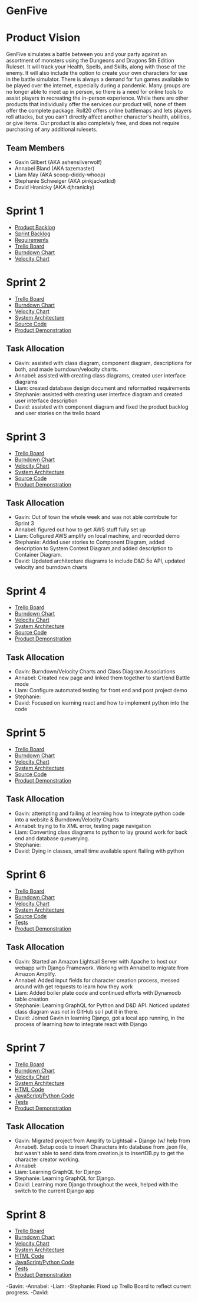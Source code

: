 # GenFive

# Product Vision

GenFive simulates a battle between you and your party against an assortment of monsters using the Dungeons and Dragons 5th Edition Ruleset. It will track your Health, Spells, and Skills, along with those of the enemy. It will also include the option to create your own characters for use in the battle simulator.
There is always a demand for fun games available to be played over the internet, especially during a pandemic. Many groups are no longer able to meet up in person, so there is a need for online tools to assist players in recreating the in-person experience. 
While there are other products that individually offer the services our product will, none of them offer the complete package. Roll20 offers online battlemaps and lets players roll attacks, but you can’t directly affect another character's health, abilities, or give items. Our product is also completely free, and does not require purchasing of any additional rulesets. 

## Team Members

- Gavin Gilbert (AKA ashensilverwolf)
- Annabel Bland (AKA tazemaster)
- Liam May (AKA scoop-diddy-whoop)
- Stephanie Schweiger (AKA pinkjacketkid)
- David Hranicky (AKA djhranicky)


# Sprint 1

- [Product Backlog](https://trello.com/b/LyoSdg5y/genfive)
- [Sprint Backlog](https://trello.com/b/LyoSdg5y/genfive)
- [Requirements](https://github.com/tazemaster/GenFive/blob/main/artifacts/requirements.md)
- [Trello Board](https://trello.com/b/LyoSdg5y/genfive)
- [Burndown Chart](https://docs.google.com/spreadsheets/d/1X3JR_Z-KlPDZuIFypAKB3onZrq-bUavyz_7wD780VBU/edit?usp=sharing)
- [Velocity Chart](https://docs.google.com/spreadsheets/d/1zmuhoPPeO9SQrvBysmMswbhSMYx34nLcfIQ-MMtw9Ho/edit?usp=sharing)

# Sprint 2

- [Trello Board](https://trello.com/b/LyoSdg5y/genfive)
- [Burndown Chart](https://docs.google.com/spreadsheets/d/14zUP4wrlr3NUx20r2uOj0ZdUzK_CDt_aZr29EeesweQ/edit?usp=sharing)
- [Velocity Chart](https://docs.google.com/spreadsheets/d/1zmuhoPPeO9SQrvBysmMswbhSMYx34nLcfIQ-MMtw9Ho/edit?usp=sharing)
- [System Architecture](https://github.com/tazemaster/GenFive/blob/main/artifacts/architecture.md)
- [Source Code](https://github.com/tazemaster/5thGen/tree/main/src)
- [Product Demonstration](https://youtu.be/xeGLVeUbJWA)

## Task Allocation

- Gavin:  assisted with class diagram, component diagram, descriptions for both, and made burndown/velocity charts.
- Annabel: assisted with creating class diagrams, created user interface diagrams
- Liam: created database design document and reformatted requirements
- Stephanie: assisted with creating user interface diagram and created user interface description
- David: assisted with component diagram and fixed the product backlog and user stories on the trello board

# Sprint 3

- [Trello Board](https://trello.com/b/LyoSdg5y/genfive)
- [Burndown Chart](https://docs.google.com/spreadsheets/d/1hk61F59RrIFJFWpMjIzdS7dMyRyPKYj689UCZpNfD8w/edit#gid=0)
- [Velocity Chart](https://docs.google.com/spreadsheets/d/1zmuhoPPeO9SQrvBysmMswbhSMYx34nLcfIQ-MMtw9Ho/edit?usp=sharing)
- [System Architecture](https://github.com/tazemaster/GenFive/blob/main/artifacts/architecture.md)
- [Source Code](https://github.com/tazemaster/5thGen/tree/main/src)
- [Product Demonstration](https://youtu.be/6WRm-phAYn8)

## Task Allocation

- Gavin: Out of town the whole week and was not able contribute for Sprint 3
- Annabel: figured out how to get AWS stuff fully set up
- Liam: Cofigured AWS amplify on local machine, and recorded demo
- Stephanie: Added user stories to Component Diagram, added description to System Context Diagram,and added description to Container Diagram.
- David: Updated architecture diagrams to include D&D 5e API, updated velocity and burndown charts

# Sprint 4

- [Trello Board](https://trello.com/b/LyoSdg5y/genfive)
- [Burndown Chart](https://docs.google.com/spreadsheets/d/1j4rXR0bs3_8r0OXxPj1oQ3tf00jTcVJ2TbxayJ_IQEQ/edit#gid=0)
- [Velocity Chart](https://docs.google.com/spreadsheets/d/1zmuhoPPeO9SQrvBysmMswbhSMYx34nLcfIQ-MMtw9Ho/edit?usp=sharing)
- [System Architecture](https://github.com/tazemaster/GenFive/blob/main/artifacts/architecture.md)
- [Source Code](https://github.com/tazemaster/5thGen/tree/main/src)
- [Product Demonstration](https://youtu.be/2fJ4fWtejgs)

## Task Allocation

- Gavin: Burndown/Velocity Charts and Class Diagram Associations
- Annabel: Created new page and linked them together to start/end Battle mode
- Liam: Configure automated testing for front end and post project demo
- Stephanie: 
- David: Focused on learning react and how to implement python into the code

# Sprint 5

- [Trello Board](https://trello.com/b/LyoSdg5y/genfive)
- [Burndown Chart](https://docs.google.com/spreadsheets/d/1iiITnVncwxMSvG9pqxwT80iczs9ySy4z4PEPbXG65Ts/edit?usp=sharing)
- [Velocity Chart](https://docs.google.com/spreadsheets/d/1zmuhoPPeO9SQrvBysmMswbhSMYx34nLcfIQ-MMtw9Ho/edit?usp=sharing)
- [System Architecture](https://github.com/tazemaster/GenFive/blob/main/artifacts/architecture.md)
- [Source Code](https://github.com/tazemaster/5thGen/tree/main/src)
- [Product Demonstration](https://youtu.be/2fJ4fWtejgs)

## Task Allocation

- Gavin: attempting and failing at learning how to integrate python code into a website & Burndown/Velocity Charts
- Annabel: trying to fix XML error, testing page navigation
- Liam: Converting class diagrams to python to lay ground work for back end and database queuerying.
- Stephanie: 
- David: Dying in classes, small time available spent flailing with python

# Sprint 6

- [Trello Board](https://trello.com/b/LyoSdg5y/genfive)
- [Burndown Chart](https://docs.google.com/spreadsheets/d/1-z_umpfGSwDVVgDxvntd-g6jNRgRKM3XIqS_qPDp-7Q/edit?usp=sharing)
- [Velocity Chart](https://docs.google.com/spreadsheets/d/1zmuhoPPeO9SQrvBysmMswbhSMYx34nLcfIQ-MMtw9Ho/edit?usp=sharing)
- [System Architecture](https://github.com/tazemaster/GenFive/blob/main/artifacts/architecture.md)
- [Source Code](https://github.com/tazemaster/5thGen/tree/main/src)
- [Tests](https://github.com/tazemaster/5thGen/tree/main/test)
- [Product Demonstration](https://youtu.be/kRHVqOE3TjU)

## Task Allocation

- Gavin: Started an Amazon Lightsail Server with Apache to host our webapp with Django Framework. Working with Annabel to migrate from Amazon Amplify.
- Annabel: Added input fields for character creation process, messed around with get requests to learn how they work
- Liam: Added boiler plate code and continued efforts with Dynamodb table creation
- Stephanie: Learning GraphQL for Python and D&D API. Noticed updated class diagram was not in GitHub so I put it in there.
- David: Joined Gavin in learning Django, got a local app running, in the process of learning how to integrate react with Django

# Sprint 7

- [Trello Board](https://trello.com/b/LyoSdg5y/genfive)
- [Burndown Chart](https://docs.google.com/spreadsheets/d/1ydDIiCTdacYRQR8fYd0A7m_4bHwZ8VrwFOkmBXNZUwo/edit?usp=sharing)
- [Velocity Chart](https://docs.google.com/spreadsheets/d/1zmuhoPPeO9SQrvBysmMswbhSMYx34nLcfIQ-MMtw9Ho/edit?usp=sharing)
- [System Architecture](https://github.com/tazemaster/GenFive/blob/main/artifacts/architecture.md)
- [HTML Code](https://github.com/tazemaster/5thGen/tree/main/CharacterCreator/templates)
- [JavaScript/Python Code](https://github.com/tazemaster/5thGen/tree/main/static)
- [Tests](https://github.com/tazemaster/5thGen/blob/main/CharacterCreator/tests.py)
- [Product Demonstration](https://youtu.be/_6WL4rfM5Z0)

## Task Allocation

- Gavin: Migrated project from Amplify to Lightsail + Django (w/ help from Annabel). Setup code to insert Characters into database from .json file, but wasn't able to send data from creation.js to insertDB.py to get the character creator working. 
- Annabel: 
- Liam: Learning GraphQL for Django
- Stephanie: Learning GraphQL for Django.
- David: Learning more Django throughout the week, helped with the switch to the current Django app

# Sprint 8

- [Trello Board](https://trello.com/b/LyoSdg5y/genfive)
- [Burndown Chart](https://docs.google.com/spreadsheets/d/1ydDIiCTdacYRQR8fYd0A7m_4bHwZ8VrwFOkmBXNZUwo/edit?usp=sharing)
- [Velocity Chart](https://docs.google.com/spreadsheets/d/1zmuhoPPeO9SQrvBysmMswbhSMYx34nLcfIQ-MMtw9Ho/edit?usp=sharing)
- [System Architecture](https://github.com/tazemaster/GenFive/blob/main/artifacts/architecture.md)
- [HTML Code](https://github.com/tazemaster/5thGen/tree/main/CharacterCreator/templates)
- [JavaScript/Python Code](https://github.com/tazemaster/5thGen/tree/main/static)
- [Tests](https://github.com/tazemaster/5thGen/blob/main/CharacterCreator/tests.py)
- [Product Demonstration](https://youtu.be/_6WL4rfM5Z0)

-Gavin:
-Annabel:
-Liam: 
-Stephanie: Fixed up Trello Board to reflect current progress.
-David: 
